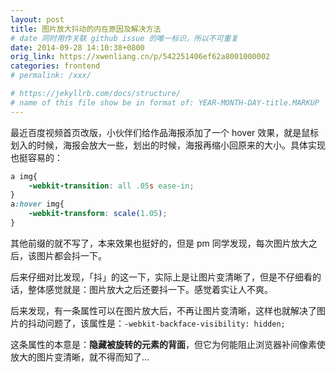 ```yaml
---
layout: post
title: 图片放大抖动的内在原因及解决方法
# date 同时用作关联 github issue 的唯一标识，所以不可重复
date: 2014-09-28 14:10:38+0800
orig_link: https://xwenliang.cn/p/542251406ef62a8001000002
categories: frontend
# permalink: /xxx/

# https://jekyllrb.com/docs/structure/
# name of this file show be in format of: YEAR-MONTH-DAY-title.MARKUP
---
```



最近百度视频首页改版，小伙伴们给作品海报添加了一个 hover 效果，就是鼠标划入的时候，海报会放大一些，划出的时候，海报再缩小回原来的大小。具体实现也挺容易的：  

```css
a img{
    -webkit-transition: all .05s ease-in;
}
a:hover img{
    -webkit-transform: scale(1.05);
}
```

其他前缀的就不写了，本来效果也挺好的，但是 pm 同学发现，每次图片放大之后，该图片都会抖一下。  

后来仔细对比发现，「抖」的这一下，实际上是让图片变清晰了，但是不仔细看的话，整体感觉就是：图片放大之后还要抖一下。感觉着实让人不爽。  

后来发现，有一条属性可以在图片放大后，不再让图片变清晰，这样也就解决了图片的抖动问题了，该属性是：`-webkit-backface-visibility: hidden;`  

这条属性的本意是：**隐藏被旋转的元素的背面**，但它为何能阻止浏览器补间像素使放大的图片变清晰，就不得而知了...  

